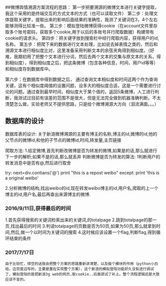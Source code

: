 ##微博舆情溯源方案流程的思路：
第一步把要溯源的微博文本进行关键字提取，我这个采用的是终端交互的方式文本的方式（也可以读取文件）
第二步：处理文体提取关键字，提取出来的影响后面结果的准确性，我测了关键词在3，4个左右能够测得比较准一些。
第三步：模拟登陆微博获得cookie（在account文件里存取多个账号密码，获取多个cookie,用于以后的多账号并行爬取数据）构建带有cookie的请求头。
第四步：把关键字放到搜索栏中经行爬取内容，获得用户的id,名称。
第五步：把爬下来的数据进行文本处理，比如说去掉表情之类的，然后和溯源文本进行相似度比对，这里准备采用判断文本的余弦夹角得到相似度。（好难，我期初用了把整个文本进行分词，然后去两个文本的交集与原文本的关系，得到相似度），得到相似度之后，把这条微博（包含各种信息，时间，用户id等等）和相似度存到数据库中。

第六步：在数据库中得到数据之后，  通过查询文本相似度和时间这两个作为查询关键，这有个相似度阈值的设置问题，设多大的相似度合适，这是一个需要进行讨论的问题。通过查到最早时间，相似度大于某个值的，返回5条微博，人工进行判断，我测试过目前有误差的范围不是很大，但是无法完全做到机器准确判断。不太清楚怎么做，实验老师又不提供思路，只是给个微博溯源大方向（泪流满面。。。）
## 数据库的设计
数据库表的设计:
关于新浪微博溯源的主要有博主的名称,博主的id,微博的id,他的父节点的微博id,和他的子节点的微博id,时间,转发量,主页链接


爬取方法:
1.给定微博,首先判断改微博是否为转发的微博,如果是的话,那么就进行下一步的解析;如果不是的话,那么就丢弃
判断微博是否为转发的算法:
    1判断用户的转发消息中是否有@,然后进行取舍

   try:
        next=div.contians('@')
        print "this is a repost weibo"
   except:
         print 'this is a original weibo'

2.分析微博的结构,找出weibo的id,现在转发weibo博主的id,用户名,爬取的上一个博主的id,用户名,最后再查出来源博主的微博.



### 2016/9/11日,获得最后的时间
1.首先获得搜索的关键词检索出来的关键词,的totalpage
2.跳到totalpage的那一页,找出最后的时间
3.判读totalpage的页数是否为50页,如果为50页,那么就拿到时间,然后,做一个以时间为关键词的搜索
4.这时候应该设置一个flag,判断flag,得到循环结束的条件

### 2017/7/17日
	由于比较忙，得空的话我会把整个方案的思路重新讲清楚，以及每个模块的作用（python小白哈，边百度边写的，主要是重在实现整个方案），这个新浪的模拟登陆功能好久没有进行调试了，模拟登陆的是把新浪3g web的网页,取cookie..后面调试了补上。整个流程逻辑还是大致应该不变的。


